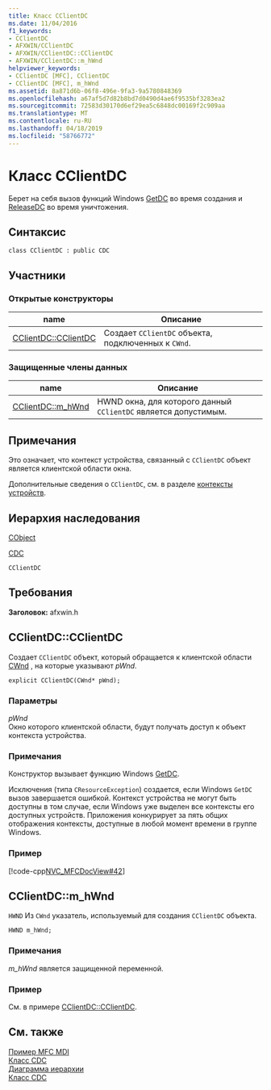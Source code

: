 ```yaml
---
title: Класс CClientDC
ms.date: 11/04/2016
f1_keywords:
- CClientDC
- AFXWIN/CClientDC
- AFXWIN/CClientDC::CClientDC
- AFXWIN/CClientDC::m_hWnd
helpviewer_keywords:
- CClientDC [MFC], CClientDC
- CClientDC [MFC], m_hWnd
ms.assetid: 8a871d6b-06f8-496e-9fa3-9a5780848369
ms.openlocfilehash: a67af5d7d82b8bd7d0490d4ae6f9535bf3283ea2
ms.sourcegitcommit: 72583d30170d6ef29ea5c6848dc00169f2c909aa
ms.translationtype: MT
ms.contentlocale: ru-RU
ms.lasthandoff: 04/18/2019
ms.locfileid: "58766772"
---
```

# <a name="cclientdc-class"></a>Класс CClientDC

Берет на себя вызов функций Windows [GetDC](/windows/desktop/api/winuser/nf-winuser-getdc) во время создания и [ReleaseDC](/windows/desktop/api/winuser/nf-winuser-releasedc) во время уничтожения.

## <a name="syntax"></a>Синтаксис

```
class CClientDC : public CDC
```

## <a name="members"></a>Участники

### <a name="public-constructors"></a>Открытые конструкторы

|name|Описание|
|----------|-----------------|
|[CClientDC::CClientDC](#cclientdc)|Создает `CClientDC` объекта, подключенных к `CWnd`.|

### <a name="protected-data-members"></a>Защищенные члены данных

|name|Описание|
|----------|-----------------|
|[CClientDC::m_hWnd](#m_hwnd)|HWND окна, для которого данный `CClientDC` является допустимым.|

## <a name="remarks"></a>Примечания

Это означает, что контекст устройства, связанный с `CClientDC` объект является клиентской области окна.

Дополнительные сведения о `CClientDC`, см. в разделе [контексты устройств](../../mfc/device-contexts.md).

## <a name="inheritance-hierarchy"></a>Иерархия наследования

[CObject](../../mfc/reference/cobject-class.md)

[CDC](../../mfc/reference/cdc-class.md)

`CClientDC`

## <a name="requirements"></a>Требования

**Заголовок:** afxwin.h

##  <a name="cclientdc"></a>  CClientDC::CClientDC

Создает `CClientDC` объект, который обращается к клиентской области [CWnd](../../mfc/reference/cwnd-class.md) , на которые указывают *pWnd*.

```
explicit CClientDC(CWnd* pWnd);
```

### <a name="parameters"></a>Параметры

*pWnd*<br/>
Окно которого клиентской области, будут получать доступ к объект контекста устройства.

### <a name="remarks"></a>Примечания

Конструктор вызывает функцию Windows [GetDC](/windows/desktop/api/winuser/nf-winuser-getdc).

Исключения (типа `CResourceException`) создается, если Windows `GetDC` вызов завершается ошибкой. Контекст устройства не могут быть доступны в том случае, если Windows уже выделен все контексты его доступных устройств. Приложения конкурирует за пять общих отображения контексты, доступные в любой момент времени в группе Windows.

### <a name="example"></a>Пример

[!code-cpp[NVC_MFCDocView#42](../../mfc/codesnippet/cpp/cclientdc-class_1.cpp)]

##  <a name="m_hwnd"></a>  CClientDC::m_hWnd

`HWND` Из `CWnd` указатель, используемый для создания `CClientDC` объекта.

```
HWND m_hWnd;
```

### <a name="remarks"></a>Примечания

*m_hWnd* является защищенной переменной.

### <a name="example"></a>Пример

  См. в примере [CClientDC::CClientDC](#cclientdc).

## <a name="see-also"></a>См. также

[Пример MFC MDI](../../overview/visual-cpp-samples.md)<br/>
[Класс CDC](../../mfc/reference/cdc-class.md)<br/>
[Диаграмма иерархии](../../mfc/hierarchy-chart.md)<br/>
[Класс CDC](../../mfc/reference/cdc-class.md)
